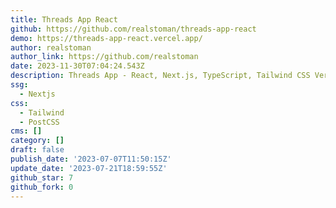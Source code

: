 ```yaml
---
title: Threads App React
github: https://github.com/realstoman/threads-app-react
demo: https://threads-app-react.vercel.app/
author: realstoman
author_link: https://github.com/realstoman
date: 2023-11-30T07:04:24.543Z
description: Threads App - React, Next.js, TypeScript, Tailwind CSS Version
ssg:
  - Nextjs
css:
  - Tailwind
  - PostCSS
cms: []
category: []
draft: false
publish_date: '2023-07-07T11:50:15Z'
update_date: '2023-07-21T18:59:55Z'
github_star: 7
github_fork: 0
---
```

